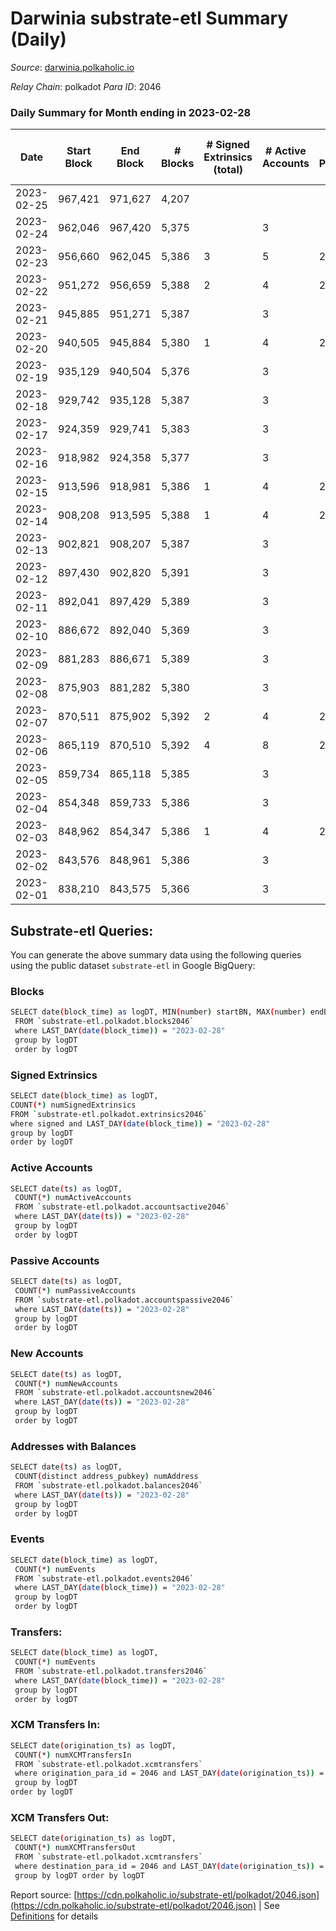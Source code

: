 # Darwinia substrate-etl Summary (Daily)

_Source_: [darwinia.polkaholic.io](https://darwinia.polkaholic.io)

*Relay Chain*: polkadot
*Para ID*: 2046



### Daily Summary for Month ending in 2023-02-28


| Date | Start Block | End Block | # Blocks | # Signed Extrinsics (total) | # Active Accounts | # Passive | # New | # Addresses with Balances | # Events | # Transfers | # XCM Transfers In | # XCM Transfers Out | Issues | 
| ---- | ----------- | --------- | -------- | --------------------------- | ----------------- | --------- | ----- | ------------------------- | -------- | ----------- | ------------------ | ------------------- | ------ |
| 2023-02-25 | 967,421 | 971,627 | 4,207 |  |  |  |  |  | 8,416 |   |   |   |  |
| 2023-02-24 | 962,046 | 967,420 | 5,375 |  | 3 |  |  | 22 | 10,753 |   |   |   |  |
| 2023-02-23 | 956,660 | 962,045 | 5,386 | 3 | 5 | 2 |  | 22 | 10,982 | 183  |   | 3  |  |
| 2023-02-22 | 951,272 | 956,659 | 5,388 | 2 | 4 | 2 |  | 22 | 10,919 | 122  | 2  | 2  |  |
| 2023-02-21 | 945,885 | 951,271 | 5,387 |  | 3 |  |  | 22 | 10,777 |   |   |   |  |
| 2023-02-20 | 940,505 | 945,884 | 5,380 | 1 | 4 | 2 |  | 22 | 10,833 | 61  |   | 1  |  |
| 2023-02-19 | 935,129 | 940,504 | 5,376 |  | 3 |  |  | 22 | 10,755 |   |   |   |  |
| 2023-02-18 | 929,742 | 935,128 | 5,387 |  | 3 |  |  | 22 | 10,777 |   |   |   |  |
| 2023-02-17 | 924,359 | 929,741 | 5,383 |  | 3 |  |  | 22 | 10,769 |   |   |   |  |
| 2023-02-16 | 918,982 | 924,358 | 5,377 |  | 3 |  |  | 22 | 10,757 |   |   |   |  |
| 2023-02-15 | 913,596 | 918,981 | 5,386 | 1 | 4 | 2 |  | 22 | 10,842 | 61  |   | 1  |  |
| 2023-02-14 | 908,208 | 913,595 | 5,388 | 1 | 4 | 2 |  | 22 | 10,846 | 61  |   | 1  |  |
| 2023-02-13 | 902,821 | 908,207 | 5,387 |  | 3 |  |  | 22 | 10,777 |   |   |   |  |
| 2023-02-12 | 897,430 | 902,820 | 5,391 |  | 3 |  |  | 22 | 10,785 |   |   |   |  |
| 2023-02-11 | 892,041 | 897,429 | 5,389 |  | 3 |  |  | 22 | 10,781 |   |   |   |  |
| 2023-02-10 | 886,672 | 892,040 | 5,369 |  | 3 |  |  | 22 | 10,741 |   |   |   |  |
| 2023-02-09 | 881,283 | 886,671 | 5,389 |  | 3 |  |  | 22 | 10,781 |   |   |   |  |
| 2023-02-08 | 875,903 | 881,282 | 5,380 |  | 3 |  |  | 22 | 10,763 |   |   |   |  |
| 2023-02-07 | 870,511 | 875,902 | 5,392 | 2 | 4 | 2 |  | 22 | 10,924 | 122  |   | 2  |  |
| 2023-02-06 | 865,119 | 870,510 | 5,392 | 4 | 8 | 2 |  | 22 | 11,064 | 244  | 1  | 4  |  |
| 2023-02-05 | 859,734 | 865,118 | 5,385 |  | 3 |  |  | 22 | 10,773 |   |   |   |  |
| 2023-02-04 | 854,348 | 859,733 | 5,386 |  | 3 |  |  | 22 | 10,775 |   |   |   |  |
| 2023-02-03 | 848,962 | 854,347 | 5,386 | 1 | 4 | 2 |  | 22 | 10,845 | 61  |   | 1  |  |
| 2023-02-02 | 843,576 | 848,961 | 5,386 |  | 3 |  |  | 22 | 10,775 |   |   |   |  |
| 2023-02-01 | 838,210 | 843,575 | 5,366 |  | 3 |  |  | 22 | 10,735 |   |   |   |  |

## Substrate-etl Queries:
You can generate the above summary data using the following queries using the public dataset `substrate-etl` in Google BigQuery:

### Blocks
```bash
SELECT date(block_time) as logDT, MIN(number) startBN, MAX(number) endBN, COUNT(*) numBlocks 
 FROM `substrate-etl.polkadot.blocks2046`  
 where LAST_DAY(date(block_time)) = "2023-02-28" 
 group by logDT 
 order by logDT
```

### Signed Extrinsics
```bash
SELECT date(block_time) as logDT, 
COUNT(*) numSignedExtrinsics 
FROM `substrate-etl.polkadot.extrinsics2046`  
where signed and LAST_DAY(date(block_time)) = "2023-02-28" 
group by logDT 
order by logDT
```

### Active Accounts
```bash
SELECT date(ts) as logDT, 
 COUNT(*) numActiveAccounts 
 FROM `substrate-etl.polkadot.accountsactive2046` 
 where LAST_DAY(date(ts)) = "2023-02-28" 
 group by logDT 
 order by logDT
```

### Passive Accounts
```bash
SELECT date(ts) as logDT, 
 COUNT(*) numPassiveAccounts 
 FROM `substrate-etl.polkadot.accountspassive2046` 
 where LAST_DAY(date(ts)) = "2023-02-28" 
 group by logDT 
 order by logDT
```

### New Accounts
```bash
SELECT date(ts) as logDT, 
 COUNT(*) numNewAccounts 
 FROM `substrate-etl.polkadot.accountsnew2046` 
 where LAST_DAY(date(ts)) = "2023-02-28" 
 group by logDT
 order by logDT
```

### Addresses with Balances
```bash
SELECT date(ts) as logDT,
 COUNT(distinct address_pubkey) numAddress 
 FROM `substrate-etl.polkadot.balances2046` 
 where LAST_DAY(date(ts)) = "2023-02-28" 
 group by logDT 
 order by logDT
```

### Events
```bash
SELECT date(block_time) as logDT, 
 COUNT(*) numEvents 
 FROM `substrate-etl.polkadot.events2046` 
 where LAST_DAY(date(block_time)) = "2023-02-28" 
 group by logDT 
 order by logDT
```

### Transfers:
```bash
SELECT date(block_time) as logDT, 
 COUNT(*) numEvents 
 FROM `substrate-etl.polkadot.transfers2046` 
 where LAST_DAY(date(block_time)) = "2023-02-28" 
 group by logDT 
 order by logDT
```

### XCM Transfers In:
```bash
SELECT date(origination_ts) as logDT, 
 COUNT(*) numXCMTransfersIn 
 FROM `substrate-etl.polkadot.xcmtransfers` 
 where origination_para_id = 2046 and LAST_DAY(date(origination_ts)) = "2023-02-28" 
 group by logDT 
order by logDT
```

### XCM Transfers Out:
```bash
SELECT date(origination_ts) as logDT, 
 COUNT(*) numXCMTransfersOut 
 FROM `substrate-etl.polkadot.xcmtransfers` 
 where destination_para_id = 2046 and LAST_DAY(date(origination_ts)) = "2023-02-28" 
 group by logDT order by logDT
```


Report source: [https://cdn.polkaholic.io/substrate-etl/polkadot/2046.json](https://cdn.polkaholic.io/substrate-etl/polkadot/2046.json) | See [Definitions](/DEFINITIONS.md) for details
